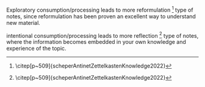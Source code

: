 Exploratory consumption/processing leads to more reformulation [^1] type of notes, since reformulation has been proven an excellent way to understand new material.

intentional consumption/processing leads to more reflection [^1] type of notes, where the information becomes embedded in your own knowledge and experience of the topic.

[^1]: \citep[p~509]{scheperAntinetZettelkastenKnowledge2022}